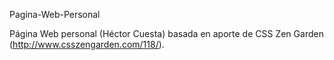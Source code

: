 Pagina-Web-Personal

Página Web personal (Héctor Cuesta) basada en aporte de CSS Zen Garden (http://www.csszengarden.com/118/).
